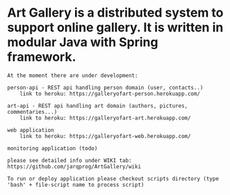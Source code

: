 # Art Gallery is a distributed system to support online gallery. It is written in modular Java with Spring framework.

    At the moment there are under development:

    person-api - REST api handling person domain (user, contacts..)
        link to heroku: https://galleryofart-person.herokuapp.com/

    art-api - REST api handling art domain (authors, pictures, commentaries...)
        link to heroku: https://galleryofart-art.herokuapp.com/

    web application
        link to heroku: https://galleryofart-web.herokuapp.com/
    
    monitoring application (todo)

    please see detailed info under WIKI tab: https://github.com/jarqprog/ArtGallery/wiki

    To run or deploy application please checkout scripts directory (type 'bash' + file-script name to process script)
